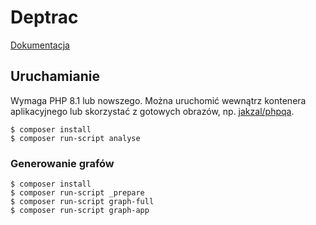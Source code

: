 # Deptrac

[Dokumentacja](https://qossmic.github.io/deptrac/)

## Uruchamianie

Wymaga PHP 8.1 lub nowszego. Można uruchomić wewnątrz kontenera aplikacyjnego lub skorzystać z gotowych obrazów, np. [jakzal/phpqa](https://github.com/jakzal/phpqa).

```shell
$ composer install
$ composer run-script analyse
```

### Generowanie grafów

```shell
$ composer install
$ composer run-script _prepare
$ composer run-script graph-full
$ composer run-script graph-app
```
